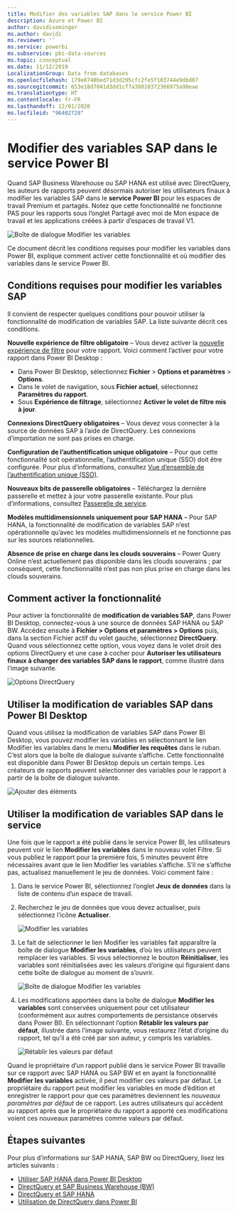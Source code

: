 ```yaml
---
title: Modifier des variables SAP dans le service Power BI
description: Azure et Power BI
author: davidiseminger
ms.author: davidi
ms.reviewer: ''
ms.service: powerbi
ms.subservice: pbi-data-sources
ms.topic: conceptual
ms.date: 11/12/2019
LocalizationGroup: Data from databases
ms.openlocfilehash: 179e8740bed71d3d295cfc2fe5f103744e9dbd07
ms.sourcegitcommit: 653e18d7041d3dd1cf7a38010372366975a98eae
ms.translationtype: HT
ms.contentlocale: fr-FR
ms.lasthandoff: 12/01/2020
ms.locfileid: "96402728"
---
```

# <a name="edit-sap-variables-in-the-power-bi-service"></a>Modifier des variables SAP dans le service Power BI

Quand SAP Business Warehouse ou SAP HANA est utilisé avec DirectQuery, les auteurs de rapports peuvent désormais autoriser les utilisateurs finaux à modifier les variables SAP dans le **service Power BI** pour les espaces de travail Premium et partagés. Notez que cette fonctionnalité ne fonctionne PAS pour les rapports sous l’onglet Partagé avec moi de Mon espace de travail et les applications créées à partir d’espaces de travail V1. 

![Boîte de dialogue Modifier les variables](media/service-edit-sap-variables/sap-edit-variables-dialog.png)

Ce document décrit les conditions requises pour modifier les variables dans Power BI, explique comment activer cette fonctionnalité et où modifier des variables dans le service Power BI.

## <a name="requirements-for-sap-edit-variables"></a>Conditions requises pour modifier les variables SAP

Il convient de respecter quelques conditions pour pouvoir utiliser la fonctionnalité de modification de variables SAP. La liste suivante décrit ces conditions.

**Nouvelle expérience de filtre obligatoire** – Vous devez activer la [nouvelle expérience de filtre](../create-reports/power-bi-report-filter.md) pour votre rapport. Voici comment l’activer pour votre rapport dans Power BI Desktop :
- Dans Power BI Desktop, sélectionnez **Fichier** > **Options et paramètres** > **Options**.
- Dans le volet de navigation, sous **Fichier actuel**, sélectionnez **Paramètres du rapport**.
- Sous **Expérience de filtrage**, sélectionnez **Activer le volet de filtre mis à jour**.

**Connexions DirectQuery obligatoires** – Vous devez vous connecter à la source de données SAP à l’aide de DirectQuery. Les connexions d’importation ne sont pas prises en charge.

**Configuration de l’authentification unique obligatoire** – Pour que cette fonctionnalité soit opérationnelle, l’authentification unique (SSO) doit être configurée. Pour plus d’informations, consultez [Vue d’ensemble de l’authentification unique (SSO)](service-gateway-sso-overview.md).

**Nouveaux bits de passerelle obligatoires** – Téléchargez la dernière passerelle et mettez à jour votre passerelle existante. Pour plus d’informations, consultez [Passerelle de service](service-gateway-onprem.md).

**Modèles multidimensionnels uniquement pour SAP HANA** – Pour SAP HANA, la fonctionnalité de modification de variables SAP n’est opérationnelle qu’avec les modèles multidimensionnels et ne fonctionne pas sur les sources relationnelles.

**Absence de prise en charge dans les clouds souverains** – Power Query Online n’est actuellement pas disponible dans les clouds souverains ; par conséquent, cette fonctionnalité n’est pas non plus prise en charge dans les clouds souverains.

## <a name="how-to-enable-the-feature"></a>Comment activer la fonctionnalité

Pour activer la fonctionnalité de **modification de variables SAP**, dans Power BI Desktop, connectez-vous à une source de données SAP HANA ou SAP BW. Accédez ensuite à **Fichier > Options et paramètres > Options** puis, dans la section Fichier actif du volet gauche, sélectionnez **DirectQuery**. Quand vous sélectionnez cette option, vous voyez dans le volet droit des options DirectQuery et une case à cocher pour **Autoriser les utilisateurs finaux à changer des variables SAP dans le rapport**, comme illustré dans l’image suivante.

![Options DirectQuery](media/service-edit-sap-variables/sap-preview-setting-in-desktop.png)

## <a name="use-sap-edit-variables-in-power-bi-desktop"></a>Utiliser la modification de variables SAP dans Power BI Desktop

Quand vous utilisez la modification de variables SAP dans Power BI Desktop, vous pouvez modifier les variables en sélectionnant le lien Modifier les variables dans le menu **Modifier les requêtes** dans le ruban. C’est alors que la boîte de dialogue suivante s’affiche. Cette fonctionnalité est disponible dans Power BI Desktop depuis un certain temps. Les créateurs de rapports peuvent sélectionner des variables pour le rapport à partir de la boîte de dialogue suivante.

![Ajouter des éléments](media/service-edit-sap-variables/sap-variables-add-items.png)

## <a name="use-sap-edit-variables-in-the-service"></a>Utiliser la modification de variables SAP dans le service

Une fois que le rapport a été publié dans le service Power BI, les utilisateurs peuvent voir le lien **Modifier les variables** dans le nouveau volet Filtre. Si vous publiez le rapport pour la première fois, 5 minutes peuvent être nécessaires avant que le lien Modifier les variables s’affiche. S’il ne s’affiche pas, actualisez manuellement le jeu de données.
Voici comment faire :

1. Dans le service Power BI, sélectionnez l’onglet **Jeux de données** dans la liste de contenu d’un espace de travail.

2. Recherchez le jeu de données que vous devez actualiser, puis sélectionnez l’icône **Actualiser**.

    ![Modifier les variables](media/service-edit-sap-variables/sap-edit-variables-link.png)

3. Le fait de sélectionner le lien Modifier les variables fait apparaître la boîte de dialogue **Modifier les variables**, d’où les utilisateurs peuvent remplacer les variables. Si vous sélectionnez le bouton **Réinitialiser**, les variables sont réinitialisées avec les valeurs d’origine qui figuraient dans cette boîte de dialogue au moment de s’ouvrir.

    ![Boîte de dialogue Modifier les variables](media/service-edit-sap-variables/sap-edit-variables-dialog.png)

4. Les modifications apportées dans la boîte de dialogue **Modifier les variables** sont conservées uniquement pour cet utilisateur (conformément aux autres comportements de persistance observés dans Power BI). En sélectionnant l’option **Rétablir les valeurs par défaut**, illustrée dans l’image suivante, vous restaurez l’état d’origine du rapport, tel qu’il a été créé par son auteur, y compris les variables.

    ![Rétablir les valeurs par défaut](media/service-edit-sap-variables/reset-to-default.png)

Quand le propriétaire d’un rapport publié dans le service Power BI travaille sur ce rapport avec SAP HANA ou SAP BW et en ayant la fonctionnalité **Modifier les variables** activée, il peut modifier ces valeurs par défaut. Le propriétaire du rapport peut modifier les variables en mode d’édition et enregistrer le rapport pour que ces paramètres deviennent les *nouveaux paramètres par défaut* de ce rapport. Les autres utilisateurs qui accèdent au rapport après que le propriétaire du rapport a apporté ces modifications voient ces nouveaux paramètres comme valeurs par défaut.

## <a name="next-steps"></a>Étapes suivantes

Pour plus d’informations sur SAP HANA, SAP BW ou DirectQuery, lisez les articles suivants :

- [Utiliser SAP HANA dans Power BI Desktop](desktop-sap-hana.md)
- [DirectQuery et SAP Business Warehouse (BW)](desktop-directquery-sap-bw.md)
- [DirectQuery et SAP HANA](desktop-directquery-sap-hana.md)
- [Utilisation de DirectQuery dans Power BI](desktop-directquery-about.md)

